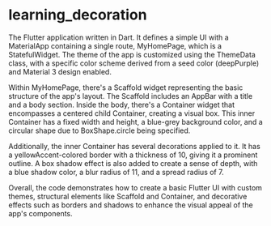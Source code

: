 # learning_decoration

The Flutter application written in Dart. It defines a simple UI with a MaterialApp containing a single route, MyHomePage, which is a StatefulWidget. The theme of the app is customized using the ThemeData class, with a specific color scheme derived from a seed color (deepPurple) and Material 3 design enabled.

Within MyHomePage, there's a Scaffold widget representing the basic structure of the app's layout. The Scaffold includes an AppBar with a title and a body section. Inside the body, there's a Container widget that encompasses a centered child Container, creating a visual box. This inner Container has a fixed width and height, a blue-grey background color, and a circular shape due to BoxShape.circle being specified.

Additionally, the inner Container has several decorations applied to it. It has a yellowAccent-colored border with a thickness of 10, giving it a prominent outline. A box shadow effect is also added to create a sense of depth, with a blue shadow color, a blur radius of 11, and a spread radius of 7.

Overall, the code demonstrates how to create a basic Flutter UI with custom themes, structural elements like Scaffold and Container, and decorative effects such as borders and shadows to enhance the visual appeal of the app's components.